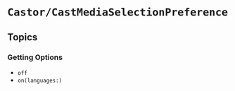 # ``Castor/CastMediaSelectionPreference``

## Topics

### Getting Options

- ``off``
- ``on(languages:)``
